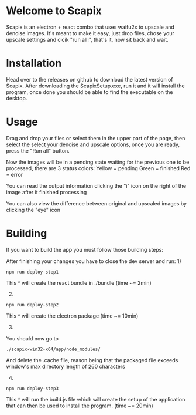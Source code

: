 # Welcome to Scapix
Scapix is an electron + react combo that uses waifu2x to upscale and denoise images.
It's meant to make it easy, just drop files, chose your upscale settings and clcik "run all!", that's it, now sit back and wait.

# Installation

Head over to the releases on github to download the latest version of Scapix.
After downloading the ScapixSetup.exe, run it and it will install the program, once done you should be able to find the executable on the desktop.

# Usage

Drag and drop your files or select them in the upper part of the page, then select the select your denoise and upscale options, once you are ready, press the "Run all" button.

Now the images will be in a pending state waiting for the previous one to be processed, there are 3 status colors:
Yellow = pending
Green = finished
Red = error

You can read the output information clicking the "i" icon on the right of the image after it finished processing

You can also view the difference between original and upscaled images by clicking the "eye" icon

# Building

If you want to build the app you must follow those building steps:

After finishing your changes you have to close the dev server and run:
1)
```
npm run deploy-step1
```
This ^ will create the react bundle in ./bundle (time ~= 2min)

2)
```
npm run deploy-step2
```
This ^ will create the electron package (time ~= 10min)

3)
You should now go to
```
./scapix-win32-x64/app/node_modules/
```
And delete the .cache file, reason being that the packaged file exceeds window's max directory length of 260 characters

4)
```
npm run deploy-step3
```
This ^ will run the build.js file which will create the setup of the application that can then be used to install the program. (time ~= 20min)